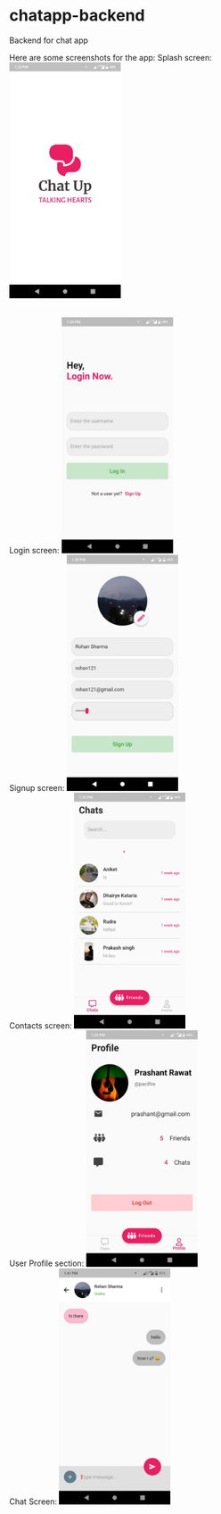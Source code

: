 # chatapp-backend
Backend for chat app

Here are some screenshots for the app:
Splash screen:
<br>
<img src="screenshots/splash_screen.jpg" width="200">

<br>
Login screen:
<img src="screenshots/login_screen.jpg" width="200">

<br>
Signup screen:
<img src="screenshots/signup_screen.jpg" width="200">

<br>
Contacts screen:
<img src="screenshots/contacts_screen.jpg" width="200">

<br>
User Profile section:
<img src="screenshots/profile_section.jpg" width="200">

<br>
Chat Screen:
<img src="screenshots/chat_screen.jpg" width="200">

<br>
